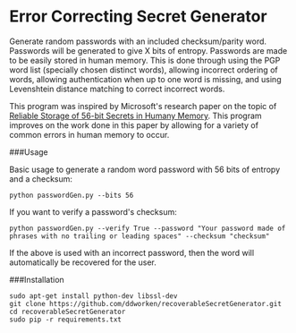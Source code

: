 Error Correcting Secret Generator
===========
Generate random passwords with an included checksum/parity word. Passwords will be generated to give X bits of entropy. Passwords are made to be easily stored in human memory. This is done through using the PGP word list (specially chosen distinct words), allowing incorrect ordering of words, allowing authentication when up to one word is missing, and using Levenshtein distance matching to correct incorrect words. 

This program was inspired by Microsoft's research paper on the topic of [Reliable Storage of 56-bit Secrets in Humany Memory](http://research.microsoft.com/pubs/220380/SecretsInHumanMemory_Extended.pdf). This program improves on the work done in this paper by allowing for a variety of common errors in human memory to occur. 

###Usage

Basic usage to generate a random word password with 56 bits of entropy and a checksum: 

```python passwordGen.py --bits 56```

If you want to verify a password's checksum: 

```python passwordGen.py --verify True --password "Your password made of phrases with no trailing or leading spaces" --checksum "checksum"```

If the above is used with an incorrect password, then the word will automatically be recovered for the user. 

###Installation

    sudo apt-get install python-dev libssl-dev
    git clone https://github.com/ddworken/recoverableSecretGenerator.git
    cd recoverableSecretGenerator
    sudo pip -r requirements.txt

